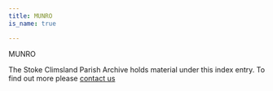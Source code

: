 ```yaml
---
title: MUNRO
is_name: true

---
```


MUNRO


The Stoke Climsland Parish Archive holds material under this index entry. To find out more please [contact us](/contact/)
